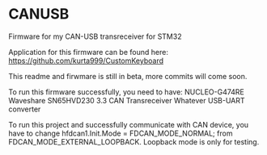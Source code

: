 # CANUSB
Firmware for my CAN-USB transreceiver for STM32

Application for this firmware can be found here: https://github.com/kurta999/CustomKeyboard

This readme and firwmare is still in beta, more commits will come soon.

To run this firmware successfully, you need to have:
NUCLEO-G474RE
Waveshare SN65HVD230 3.3 CAN Transreceiver
Whatever USB-UART converter

To run this project and successfully communicate with CAN device, you have to change hfdcan1.Init.Mode = FDCAN_MODE_NORMAL; from FDCAN_MODE_EXTERNAL_LOOPBACK. Loopback mode is only for testing.
